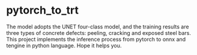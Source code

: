 # pytorch_to_trt
The model adopts the UNET four-class model, and the training results are three types of concrete defects: peeling, cracking and exposed steel bars. This project implements the inference process from pytorch to onnx and tengine in python language. Hope it helps you.
